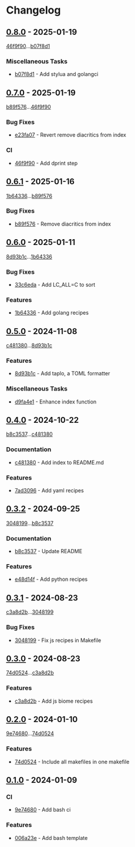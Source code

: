 # Changelog

## [0.8.0](https://github.com/rodmoioliveira/makefile-templates/compare/0.7.0...0.8.0) - 2025-01-19

[46f9f90](https://github.com/rodmoioliveira/makefile-templates/commit/46f9f90518f63c3552233c3bbcb0e00def1a59a4)...[b07f8d1](https://github.com/rodmoioliveira/makefile-templates/commit/b07f8d187a516d7f30d20b90a245d99628e0df3e)

### Miscellaneous Tasks

- [b07f8d1](https://github.com/rodmoioliveira/makefile-templates/commit/b07f8d187a516d7f30d20b90a245d99628e0df3e) - Add stylua and golangci

## [0.7.0](https://github.com/rodmoioliveira/makefile-templates/compare/0.6.1...0.7.0) - 2025-01-19

[b89f576](https://github.com/rodmoioliveira/makefile-templates/commit/b89f57692b2b38ce58fadbe4554c55ab8eacd062)...[46f9f90](https://github.com/rodmoioliveira/makefile-templates/commit/46f9f90518f63c3552233c3bbcb0e00def1a59a4)

### Bug Fixes

- [e23fa07](https://github.com/rodmoioliveira/makefile-templates/commit/e23fa0745c3ecf0603765d7963b83064f12fd143) - Revert remove diacritics from index

### CI

- [46f9f90](https://github.com/rodmoioliveira/makefile-templates/commit/46f9f90518f63c3552233c3bbcb0e00def1a59a4) - Add dprint step

## [0.6.1](https://github.com/rodmoioliveira/makefile-templates/compare/0.6.0...0.6.1) - 2025-01-16

[1b64336](https://github.com/rodmoioliveira/makefile-templates/commit/1b6433673c8bde32d73ce0309e1ed6f8ebc8fba0)...[b89f576](https://github.com/rodmoioliveira/makefile-templates/commit/b89f57692b2b38ce58fadbe4554c55ab8eacd062)

### Bug Fixes

- [b89f576](https://github.com/rodmoioliveira/makefile-templates/commit/b89f57692b2b38ce58fadbe4554c55ab8eacd062) - Remove diacritics from index

## [0.6.0](https://github.com/rodmoioliveira/makefile-templates/compare/0.5.0...0.6.0) - 2025-01-11

[8d93b1c](https://github.com/rodmoioliveira/makefile-templates/commit/8d93b1cc6848e92e2250234605c9560dcd33be4e)...[1b64336](https://github.com/rodmoioliveira/makefile-templates/commit/1b6433673c8bde32d73ce0309e1ed6f8ebc8fba0)

### Bug Fixes

- [33c6eda](https://github.com/rodmoioliveira/makefile-templates/commit/33c6eda12aaeda19ee1682d9f05519a8a9d8a685) - Add LC_ALL=C to sort

### Features

- [1b64336](https://github.com/rodmoioliveira/makefile-templates/commit/1b6433673c8bde32d73ce0309e1ed6f8ebc8fba0) - Add golang recipes

## [0.5.0](https://github.com/rodmoioliveira/makefile-templates/compare/0.4.0...0.5.0) - 2024-11-08

[c481380](https://github.com/rodmoioliveira/makefile-templates/commit/c481380cdaa12292fbcfb668b18a6500b9b86d7a)...[8d93b1c](https://github.com/rodmoioliveira/makefile-templates/commit/8d93b1cc6848e92e2250234605c9560dcd33be4e)

### Features

- [8d93b1c](https://github.com/rodmoioliveira/makefile-templates/commit/8d93b1cc6848e92e2250234605c9560dcd33be4e) - Add taplo, a TOML formatter

### Miscellaneous Tasks

- [d9fa4e1](https://github.com/rodmoioliveira/makefile-templates/commit/d9fa4e157817828bca73d7e89e888b97df7de537) - Enhance index function

## [0.4.0](https://github.com/rodmoioliveira/makefile-templates/compare/0.3.2...0.4.0) - 2024-10-22

[b8c3537](https://github.com/rodmoioliveira/makefile-templates/commit/b8c3537fa84235bcf6465e9446969922d2fee009)...[c481380](https://github.com/rodmoioliveira/makefile-templates/commit/c481380cdaa12292fbcfb668b18a6500b9b86d7a)

### Documentation

- [c481380](https://github.com/rodmoioliveira/makefile-templates/commit/c481380cdaa12292fbcfb668b18a6500b9b86d7a) - Add index to README.md

### Features

- [7ad3096](https://github.com/rodmoioliveira/makefile-templates/commit/7ad3096d8227bd658ac3859087f0f8b9886f1f33) - Add yaml recipes

## [0.3.2](https://github.com/rodmoioliveira/makefile-templates/compare/0.3.1...0.3.2) - 2024-09-25

[3048199](https://github.com/rodmoioliveira/makefile-templates/commit/3048199c33f8b748b8eb4ce0fac4637bd3dd210c)...[b8c3537](https://github.com/rodmoioliveira/makefile-templates/commit/b8c3537fa84235bcf6465e9446969922d2fee009)

### Documentation

- [b8c3537](https://github.com/rodmoioliveira/makefile-templates/commit/b8c3537fa84235bcf6465e9446969922d2fee009) - Update README

### Features

- [e48d14f](https://github.com/rodmoioliveira/makefile-templates/commit/e48d14f23c8c3ccf8768644a991ea6f55bd3ba47) - Add python recipes

## [0.3.1](https://github.com/rodmoioliveira/makefile-templates/compare/0.3.0...0.3.1) - 2024-08-23

[c3a8d2b](https://github.com/rodmoioliveira/makefile-templates/commit/c3a8d2bb6f7364d06553e56ffc7744ce9b54400d)...[3048199](https://github.com/rodmoioliveira/makefile-templates/commit/3048199c33f8b748b8eb4ce0fac4637bd3dd210c)

### Bug Fixes

- [3048199](https://github.com/rodmoioliveira/makefile-templates/commit/3048199c33f8b748b8eb4ce0fac4637bd3dd210c) - Fix js recipes in Makefile

## [0.3.0](https://github.com/rodmoioliveira/makefile-templates/compare/0.2.0...0.3.0) - 2024-08-23

[74d0524](https://github.com/rodmoioliveira/makefile-templates/commit/74d0524cbf8607f4662208e887676ae00ea2c431)...[c3a8d2b](https://github.com/rodmoioliveira/makefile-templates/commit/c3a8d2bb6f7364d06553e56ffc7744ce9b54400d)

### Features

- [c3a8d2b](https://github.com/rodmoioliveira/makefile-templates/commit/c3a8d2bb6f7364d06553e56ffc7744ce9b54400d) - Add js biome recipes

## [0.2.0](https://github.com/rodmoioliveira/makefile-templates/compare/0.1.0...0.2.0) - 2024-01-10

[9e74680](https://github.com/rodmoioliveira/makefile-templates/commit/9e746807d805a0aa1fdce66f3563c3775b125c19)...[74d0524](https://github.com/rodmoioliveira/makefile-templates/commit/74d0524cbf8607f4662208e887676ae00ea2c431)

### Features

- [74d0524](https://github.com/rodmoioliveira/makefile-templates/commit/74d0524cbf8607f4662208e887676ae00ea2c431) - Include all makefiles in one makefile

## [0.1.0](https://github.com/rodmoioliveira/makefile-templates/compare/...0.1.0) - 2024-01-09

### CI

- [9e74680](https://github.com/rodmoioliveira/makefile-templates/commit/9e746807d805a0aa1fdce66f3563c3775b125c19) - Add bash ci

### Features

- [006a23e](https://github.com/rodmoioliveira/makefile-templates/commit/006a23eda739a65da070618d636bbc42f3a7c861) - Add bash template
